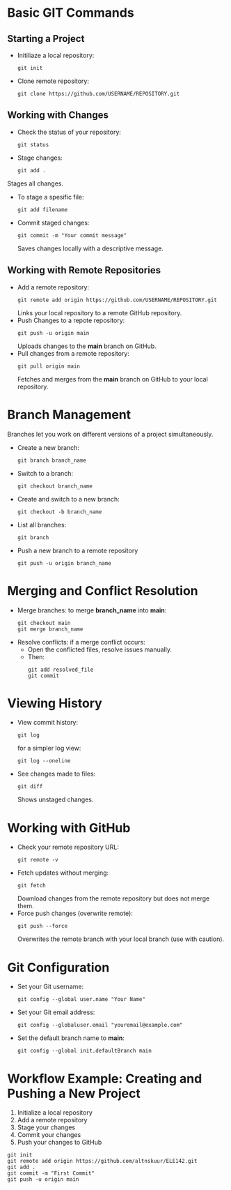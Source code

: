# Basic GIT Commands
## Starting a Project
+ Initiliaze a local repository:
  ```
  git init
  ```
+ Clone remote repository:
  ```
  git clone https://github.com/USERNAME/REPOSITORY.git
  ```
## Working with Changes
+ Check the status of your repository:
  ```
  git status
  ```
+ Stage changes:
  ```
  git add .
  ```
Stages all changes.
+ To stage a spesific file:
  ``` 
  git add filename
  ```
+ Commit staged changes:
  ```
  git commit -m "Your commit message"
  ```
  Saves changes locally with a descriptive message.

## Working with Remote Repositories
+ Add a remote repository:
  ``` 
  git remote add origin https://github.com/USERNAME/REPOSITORY.git
  ```
  Links your local repository to a remote GitHub repository.
+ Push Changes to a repote repository:
  ```
  git push -u origin main
  ```
  Uploads changes to the **main** branch on GitHub.
+ Pull changes from a remote repository:
  ```
  git pull origin main
  ```
  Fetches and merges from the **main** branch on GitHub to your local repository.

# Branch Management
Branches let you work on different versions of a project simultaneously.
+ Create a new branch:
  ```
  git branch branch_name
  ```
+ Switch to a branch:
  ```
  git checkout branch_name
  ```
+ Create and switch to a new branch:
  ```
  git checkout -b branch_name 
  ```
+ List all branches:
  ```
  git branch
  ```
+ Push a new branch to a remote repository 
  ```
  git push -u origin branch_name
  ```
 
 # Merging and Conflict Resolution
 + Merge branches:
   to merge **branch_name** into **main**:
   ```
   git checkout main
   git merge branch_name
   ```
+ Resolve conflicts:
  if a merge conflict occurs: 
  - Open the conflicted files, resolve issues manually.
  - Then:
    ```
    git add resolved_file
    git commit 
    ```

# Viewing History
+ View commit history:
  ```
  git log
  ```
  for a simpler log view:
  ```
  git log --oneline
  ```
+ See changes made to files:
  ``` 
  git diff
  ```
  Shows unstaged changes.

# Working with GitHub
+ Check your remote repository URL:
  ```
  git remote -v
  ```
+ Fetch updates without merging:
  ```
  git fetch
  ```
  Download changes from the remote repository but does not merge them.
+ Force push changes (overwrite remote):
  ```
  git push --force
  ```
  Overwrites the remote branch with your local branch (use with caution).

# Git Configuration
+ Set your Git username:
  ```
  git config --global user.name "Your Name"
  ```
+ Set your Git email address:
  ```
  git config --globaluser.email "youremail@example.com"
  ```
+ Set the default branch name to **main**:
  ``` 
  git config --global init.defaultBranch main
  ```

# Workflow Example: Creating and Pushing a New Project
1. Initialize a local repository
2. Add a remote repository
3. Stage your changes
4. Commit your changes
5. Push your changes to GitHub
```
git init
git remote add origin https://github.com/altnskuur/ELE142.git
git add .
git commit -m "First Commit"
git push -u origin main
```
